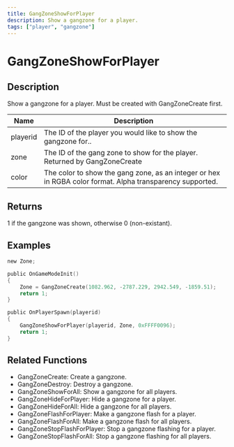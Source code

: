 ```yaml
---
title: GangZoneShowForPlayer
description: Show a gangzone for a player.
tags: ["player", "gangzone"]
---
```


# GangZoneShowForPlayer

<TagLinks />

## Description

Show a gangzone for a player. Must be created with GangZoneCreate first.

| Name     | Description                                                                                               |
| -------- | --------------------------------------------------------------------------------------------------------- |
| playerid | The ID of the player you would like to show the gangzone for..                                            |
| zone     | The ID of the gang zone to show for the player. Returned by GangZoneCreate                                |
| color    | The color to show the gang zone, as an integer or hex in RGBA color format. Alpha transparency supported. |

## Returns

1 if the gangzone was shown, otherwise 0 (non-existant).

## Examples

```c
new Zone;

public OnGameModeInit()
{
    Zone = GangZoneCreate(1082.962, -2787.229, 2942.549, -1859.51);
    return 1;
}

public OnPlayerSpawn(playerid)
{
    GangZoneShowForPlayer(playerid, Zone, 0xFFFF0096);
    return 1;
}
```

## Related Functions

- GangZoneCreate: Create a gangzone.
- GangZoneDestroy: Destroy a gangzone.
- GangZoneShowForAll: Show a gangzone for all players.
- GangZoneHideForPlayer: Hide a gangzone for a player.
- GangZoneHideForAll: Hide a gangzone for all players.
- GangZoneFlashForPlayer: Make a gangzone flash for a player.
- GangZoneFlashForAll: Make a gangzone flash for all players.
- GangZoneStopFlashForPlayer: Stop a gangzone flashing for a player.
- GangZoneStopFlashForAll: Stop a gangzone flashing for all players.

